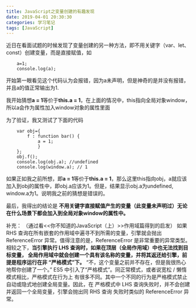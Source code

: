```yaml
---
title: JavaScript之变量创建的有趣发现
date: 2019-04-01 20:30:30
categories: 学习笔记
tags: [JavaScript]
---
```


近日在看面试题的时候发现了变量创建的另一种方法，即不用关键字（var、let、const）创建变量，而是直接赋值，如
```
    a=1;
    console.log(a);
```
开始第一眼看见这个代码认为会报错，因为a未声明，但是神奇的是并没有报错，并且a的值正常输出为1.

我开始猜想**a = 1**等价于**this.a = 1**，在上面的情况中，this指向全局对象window，所以a会作为属性加入window对象的属性里面

为了验证，我又测试了下面的代码
```
    var obj={
        f : function bar() {
            a = 1;
            }
    };
    obj.f();
    console.log(obj.a); //undefined
    console.log(window.a); // 1
```

如果正如我之前所想，即**a = 1**等价于**this.a = 1**，那么这里this指向obj，a就应该加入到obj的属性中，即obj.a应该为1。但是，结果显示obj.a为undefined, window.a为1。说明我之前的猜想是错误的。

最后，我得出的结论是
**不用关键字直接赋值产生的变量（此变量未声明过）无论在什么场景下都会加入到全局对象window的属性中。**

补充：
（通过看<<你不知道的JavaScript（上）>>作用域篇得到的启发）
如果 RHS 查询在所有嵌套的作用域中遍寻不到所需的变量，引擎就会抛出 ReferenceError 异常。值得注意的是，ReferenceError 是非常重要的异常类型。
相较之下，**当引擎执行 LHS 查询时，如果在顶层（全局作用域）中也无法找到目标变量， 全局作用域中就会创建一个具有该名称的变量，并将其返还给引擎，前提是程序运行在非 “严格模式”下。**
“不，这个变量之前并不存在，但是我很热心地帮你创建了一个。”
ES5 中引入了“严格模式”。同正常模式，或者说宽松 / 懒惰模式相比，严格模式在行为上 有很多不同。其中一个不同的行为是严格模式禁止自动或隐式地创建全局变量。因此，在 严格模式中 LHS 查询失败时，并不会创建并返回一个全局变量，引擎会抛出同 RHS 查询 失败时类似的 ReferenceError 异常。

